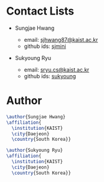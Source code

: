 # Contact Lists

- Sungjae Hwang
  - email: sjhwang87@kaist.ac.kr
  - github ids: [sjmini](https://github.com/sjmini)

- Sukyoung Ryu
  - email: sryu.cs@kaist.ac.kr
  - github ids: [sukyoung](https://github.com/sukyoung)

# Author
```tex
\author{Sungjae Hwang}
\affiliation{
  \institution{KAIST}
  \city{Daejeon}
  \country{South Korea}}

\author{Sukyoung Ryu}
\affiliation{
  \institution{KAIST}
  \city{Daejeon}
  \country{South Korea}}
```
